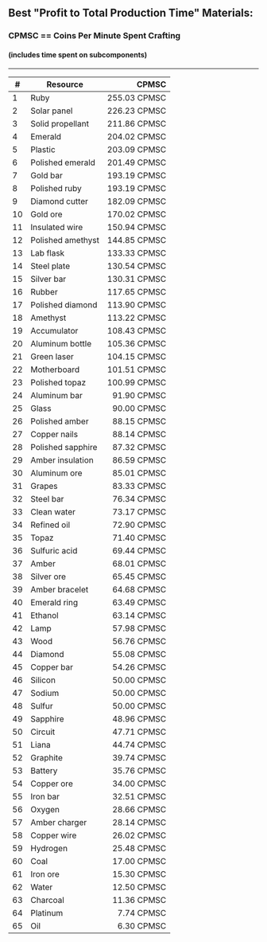 ## Best "Profit to Total Production Time" Materials:
### CPMSC == Coins Per Minute Spent Crafting
#### (includes time spent on subcomponents)
- - - 

| #  	| Resource          	| CPMSC        	|
|----	|-------------------	| -------------:|
| 1  	| Ruby              	| 255.03 CPMSC 	|
| 2  	| Solar panel       	| 226.23 CPMSC 	|
| 3  	| Solid propellant  	| 211.86 CPMSC 	|
| 4  	| Emerald           	| 204.02 CPMSC 	|
| 5  	| Plastic           	| 203.09 CPMSC 	|
| 6  	| Polished emerald  	| 201.49 CPMSC 	|
| 7  	| Gold bar          	| 193.19 CPMSC 	|
| 8  	| Polished ruby     	| 193.19 CPMSC 	|
| 9  	| Diamond cutter    	| 182.09 CPMSC 	|
| 10 	| Gold ore          	| 170.02 CPMSC 	|
| 11 	| Insulated wire    	| 150.94 CPMSC 	|
| 12 	| Polished amethyst 	| 144.85 CPMSC 	|
| 13 	| Lab flask         	| 133.33 CPMSC 	|
| 14 	| Steel plate       	| 130.54 CPMSC 	|
| 15 	| Silver bar        	| 130.31 CPMSC 	|
| 16 	| Rubber            	| 117.65 CPMSC 	|
| 17 	| Polished diamond  	| 113.90 CPMSC 	|
| 18 	| Amethyst          	| 113.22 CPMSC 	|
| 19 	| Accumulator       	| 108.43 CPMSC 	|
| 20 	| Aluminum bottle   	| 105.36 CPMSC 	|
| 21 	| Green laser       	| 104.15 CPMSC 	|
| 22 	| Motherboard       	| 101.51 CPMSC 	|
| 23 	| Polished topaz    	| 100.99 CPMSC 	|
| 24 	| Aluminum bar      	| 91.90 CPMSC  	|
| 25 	| Glass             	| 90.00 CPMSC  	|
| 26 	| Polished amber    	| 88.15 CPMSC  	|
| 27 	| Copper nails      	| 88.14 CPMSC  	|
| 28 	| Polished sapphire 	| 87.32 CPMSC  	|
| 29 	| Amber insulation  	| 86.59 CPMSC  	|
| 30 	| Aluminum ore      	| 85.01 CPMSC  	|
| 31 	| Grapes            	| 83.33 CPMSC  	|
| 32 	| Steel bar         	| 76.34 CPMSC  	|
| 33 	| Clean water       	| 73.17 CPMSC  	|
| 34 	| Refined oil       	| 72.90 CPMSC  	|
| 35 	| Topaz             	| 71.40 CPMSC  	|
| 36 	| Sulfuric acid     	| 69.44 CPMSC  	|
| 37 	| Amber             	| 68.01 CPMSC  	|
| 38 	| Silver ore        	| 65.45 CPMSC  	|
| 39 	| Amber bracelet    	| 64.68 CPMSC  	|
| 40 	| Emerald ring      	| 63.49 CPMSC  	|
| 41 	| Ethanol           	| 63.14 CPMSC  	|
| 42 	| Lamp              	| 57.98 CPMSC  	|
| 43 	| Wood              	| 56.76 CPMSC  	|
| 44 	| Diamond           	| 55.08 CPMSC  	|
| 45 	| Copper bar        	| 54.26 CPMSC  	|
| 46 	| Silicon           	| 50.00 CPMSC  	|
| 47 	| Sodium            	| 50.00 CPMSC  	|
| 48 	| Sulfur            	| 50.00 CPMSC  	|
| 49 	| Sapphire          	| 48.96 CPMSC  	|
| 50 	| Circuit           	| 47.71 CPMSC  	|
| 51 	| Liana             	| 44.74 CPMSC  	|
| 52 	| Graphite          	| 39.74 CPMSC  	|
| 53 	| Battery           	| 35.76 CPMSC  	|
| 54 	| Copper ore        	| 34.00 CPMSC  	|
| 55 	| Iron bar          	| 32.51 CPMSC  	|
| 56 	| Oxygen            	| 28.66 CPMSC  	|
| 57 	| Amber charger     	| 28.14 CPMSC  	|
| 58 	| Copper wire       	| 26.02 CPMSC  	|
| 59 	| Hydrogen          	| 25.48 CPMSC  	|
| 60 	| Coal              	| 17.00 CPMSC  	|
| 61 	| Iron ore          	| 15.30 CPMSC  	|
| 62 	| Water             	| 12.50 CPMSC  	|
| 63 	| Charcoal          	| 11.36 CPMSC  	|
| 64 	| Platinum          	| 7.74 CPMSC   	|
| 65 	| Oil               	| 6.30 CPMSC   	|


